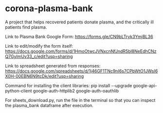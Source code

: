# corona-plasma-bank
A project that helps recovered patients donate plasma, and the critically ill patients find plasma. 

Link to Plasma Bank Google Form:
https://forms.gle/CN9bLTryk3YmjBL36

Link to edit/modify the form itself:
https://docs.google.com/forms/d/1HmoOtwcJVNxcnNfJndR5bl8NeEdhCNzQ7GylmUv33_c/edit?usp=sharing

Link to spreadsheet generated from responses:
https://docs.google.com/spreadsheets/d/1j46GF1TNc9nI6s7CPbWtO1JWsI6X0H-00EBN6N9tcDk/edit?usp=sharing

Command for installing the client libraries:
pip install --upgrade google-api-python-client google-auth-httplib2 google-auth-oauthlib

For sheets_download.py, run the file in the terminal so that you can inspect the plasma_bank dataframe
after execution.
